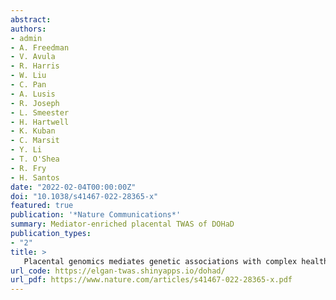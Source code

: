 ```yaml
---
abstract:
authors:
- admin
- A. Freedman
- V. Avula
- R. Harris
- W. Liu
- C. Pan
- A. Lusis
- R. Joseph
- L. Smeester
- H. Hartwell
- K. Kuban
- C. Marsit
- Y. Li
- T. O'Shea
- R. Fry
- H. Santos
date: "2022-02-04T00:00:00Z"
doi: "10.1038/s41467-022-28365-x"
featured: true
publication: '*Nature Communications*'
summary: Mediator-enriched placental TWAS of DOHaD
publication_types:
- "2"
title: >
   Placental genomics mediates genetic associations with complex health traits and disease
url_code: https://elgan-twas.shinyapps.io/dohad/
url_pdf: https://www.nature.com/articles/s41467-022-28365-x.pdf
---
```

